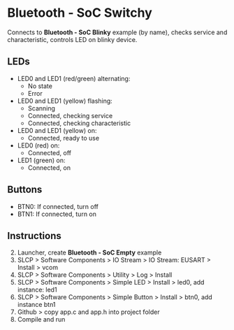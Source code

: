 # Bluetooth - SoC Switchy

Connects to **Bluetooth - SoC Blinky** example (by name), checks service and characteristic,
controls LED on blinky device.

## LEDs

* LED0 and LED1 (red/green) alternating:
  * No state
  * Error
* LED0 and LED1 (yellow) flashing: 
  * Scanning
  * Connected, checking service 
  * Connected, checking characteristic
* LED0 and LED1 (yellow) on:
  * Connected, ready to use
* LED0 (red) on:
  * Connected, off
* LED1 (green) on:
  * Connected, on

## Buttons

* BTN0: If connected, turn off
* BTN1: If connected, turn on 

## Instructions

2. Launcher, create **Bluetooth - SoC Empty** example
3. SLCP > Software Components > IO Stream > IO Stream: EUSART > Install > vcom
4. SLCP > Software Components > Utility > Log > Install
5. SLCP > Software Components > Simple LED > Install > led0, add instance: led1
6. SLCP > Software Components > Simple Button > Install > btn0, add instance btn1 
7. Github > copy app.c and app.h into project folder
8. Compile and run